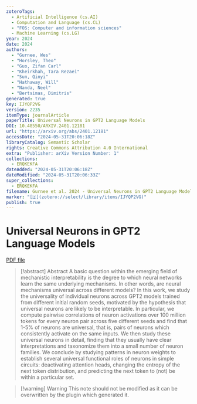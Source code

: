 ```yaml
---
zoteroTags:
  - Artificial Intelligence (cs.AI)
  - Computation and Language (cs.CL)
  - "FOS: Computer and information sciences"
  - Machine Learning (cs.LG)
year: 2024
date: 2024
authors:
  - "Gurnee, Wes"
  - "Horsley, Theo"
  - "Guo, Zifan Carl"
  - "Kheirkhah, Tara Rezaei"
  - "Sun, Qinyi"
  - "Hathaway, Will"
  - "Nanda, Neel"
  - "Bertsimas, Dimitris"
generated: true
key: IJYQP2VG
version: 2235
itemType: journalArticle
paperTitle: Universal Neurons in GPT2 Language Models
DOI: 10.48550/ARXIV.2401.12181
url: "https://arxiv.org/abs/2401.12181"
accessDate: "2024-05-31T20:06:18Z"
libraryCatalog: Semantic Scholar
rights: Creative Commons Attribution 4.0 International
extra: "Publisher: arXiv Version Number: 1"
collections:
  - ERQKEKFA
dateAdded: "2024-05-31T20:06:18Z"
dateModified: "2024-05-31T20:06:33Z"
super_collections:
  - ERQKEKFA
filename: Gurnee et al. 2024 - Universal Neurons in GPT2 Language Models.pdf
marker: "[🇿](zotero://select/library/items/IJYQP2VG)"
publish: true
---
```

# Universal Neurons in GPT2 Language Models

[PDF file](/Papers/PDFs/Gurnee%20et%20al.%202024%20-%20Universal%20Neurons%20in%20GPT2%20Language%20Models.pdf)

> [!abstract] Abstract
> A basic question within the emerging field of mechanistic interpretability is the degree to which neural networks learn the same underlying mechanisms. In other words, are neural mechanisms universal across different models? In this work, we study the universality of individual neurons across GPT2 models trained from different initial random seeds, motivated by the hypothesis that universal neurons are likely to be interpretable. In particular, we compute pairwise correlations of neuron activations over 100 million tokens for every neuron pair across five different seeds and find that 1-5\% of neurons are universal, that is, pairs of neurons which consistently activate on the same inputs. We then study these universal neurons in detail, finding that they usually have clear interpretations and taxonomize them into a small number of neuron families. We conclude by studying patterns in neuron weights to establish several universal functional roles of neurons in simple circuits: deactivating attention heads, changing the entropy of the next token distribution, and predicting the next token to (not) be within a particular set.

>[!warning] Warning
> This note should not be modified as it can be overwritten by the plugin which generated it.

